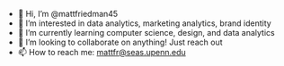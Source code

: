- 👋 Hi, I’m @mattfriedman45
- 👀 I’m interested in data analytics, marketing analytics, brand identity
- 🌱 I’m currently learning computer science, design, and data analytics
- 💞️ I’m looking to collaborate on anything! Just reach out
- 📫 How to reach me: mattfr@seas.upenn.edu

<!---
mattfriedman45/mattfriedman45 is a ✨ special ✨ repository because its `README.md` (this file) appears on your GitHub profile.
You can click the Preview link to take a look at your changes.
--->
